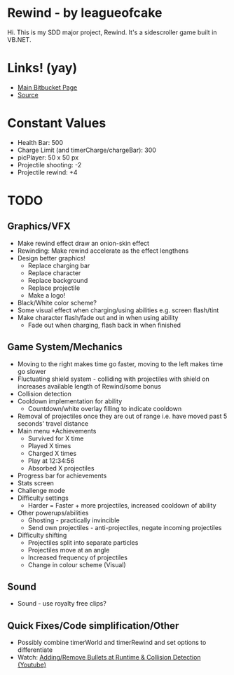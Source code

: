 # Rewind - by leagueofcake
Hi. This is my SDD major project, Rewind. It's a sidescroller game built in VB.NET. 

Links! (yay)
============
* [Main Bitbucket Page](https://bitbucket.org/leagueofcake/rewind)
* [Source](https://bitbucket.org/leagueofcake/rewind/src)

Constant Values
===============
* Health Bar: 500
* Charge Limit (and timerCharge/chargeBar): 300
* picPlayer: 50 x 50 px
* Projectile shooting: -2
* Projectile rewind: +4

TODO
====
Graphics/VFX
------------
* Make rewind effect draw an onion-skin effect
* Rewinding: Make rewind accelerate as the effect lengthens
* Design better graphics! 
	* Replace charging bar
	* Replace character
	* Replace background
	* Replace projectile
	* Make a logo! 
* Black/White color scheme? 
* Some visual effect when charging/using abilities e.g. screen flash/tint
* Make character flash/fade out and in when using ability
	* Fade out when charging, flash back in when finished

Game System/Mechanics
---------------------
* Moving to the right makes time go faster, moving to the left makes time go slower
* Fluctuating shield system - colliding with projectiles with shield on increases available length of Rewind/some bonus
* Collision detection
* Cooldown implementation for ability
	* Countdown/white overlay filling to indicate cooldown
* Removal of projectiles once they are out of range i.e. have moved past 5 seconds' travel distance
* Main menu
*Achievements
	* Survived for X time
	* Played X times
	* Charged X times
	* Play at 12:34:56
	* Absorbed X projectiles
* Progress bar for achievements
* Stats screen
* Challenge mode
* Difficulty settings
	* Harder = Faster + more projectiles, increased cooldown of ability
* Other powerups/abilities
	* Ghosting - practically invincible
	* Send own projectiles - anti-projectiles, negate incoming projectiles
* Difficulty shifting
	* Projectiles split into separate particles
	* Projectiles move at an angle
	* Increased frequency of projectiles
	* Change in colour scheme (Visual)

Sound
-----
* Sound - use royalty free clips? 
	
Quick Fixes/Code simplification/Other
-----
* Possibly combine timerWorld and timerRewind and set options to differentiate
* Watch: [Adding/Remove Bullets at Runtime & Collision Detection (Youtube)](https://www.youtube.com/watch?v=rG0-FBfs14U)